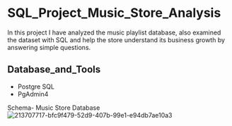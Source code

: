 # SQL_Project_Music_Store_Analysis

In this project I have analyzed the music playlist database, also examined the dataset with SQL and help the store understand its business growth by answering simple questions.

## Database_and_Tools
* Postgre SQL
* PgAdmin4
  
Schema- Music Store Database
![213707717-bfc9f479-52d9-407b-99e1-e94db7ae10a3](https://github.com/mustaque369/SQL_Project_Music_Store_Analysis/assets/95953697/a2098a7d-129f-4821-a4cc-64fd9e5a94ca)
